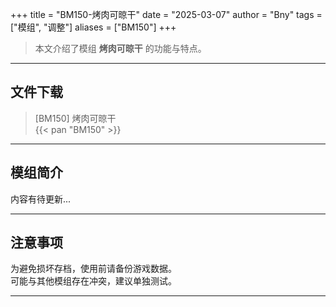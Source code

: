 +++
title = "BM150-烤肉可晾干"
date = "2025-03-07"
author = "Bny"
tags = ["模组", "调整"]
aliases = ["BM150"]
+++

> 本文介绍了模组 **烤肉可晾干** 的功能与特点。

---

## 文件下载

> [BM150] 烤肉可晾干  
{{< pan "BM150" >}}  

---

## 模组简介

>  
内容有待更新...  

---

## 注意事项

>  
为避免损坏存档，使用前请备份游戏数据。  
可能与其他模组存在冲突，建议单独测试。  

---

